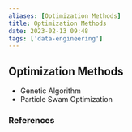 ```yaml
---
aliases: [Optimization Methods]
title: Optimization Methods
date: 2023-02-13 09:48
tags: ['data-engineering']
---
```


## Optimization Methods

- Genetic Algorithm
- Particle Swam Optimization

### References
